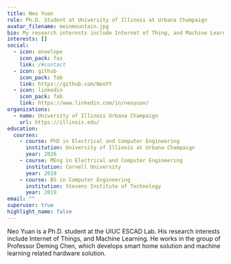 ```yaml
---
title: Neo Yuan
role: Ph.D. Student at University of Illinois at Urbana Champaign
avatar_filename: meinmountain.jpg
bio: My research interests include Internet of Thing, and Machine Learning.
interests: []
social:
  - icon: envelope
    icon_pack: fas
    link: /#contact
  - icon: github
    icon_pack: fab
    link: https://github.com/NeoYY
  - icon: linkedin
    icon_pack: fab
    link: https://www.linkedin.com/in/neoyuan/
organizations:
  - name: University of Illinois Urbana Champaign
    url: https://illinois.edu/
education:
  courses:
    - course: PhD in Electrical and Computer Engineering
      institution: University of Illinois at Urbana Champaign
      year: 2026
    - course: MEng in Electrical and Computer Engineering
      institution: Cornell University
      year: 2019
    - course: BS in Computer Engineering
      institution: Stevens Institute of Technology
      year: 2019
email: ""
superuser: true
highlight_name: false
---
```

Neo Yuan is a Ph.D. student at the UIUC ESCAD Lab. His research interests include Internet of Things, and Machine Learning. He works in the group of Professor Deming Chen, which develops smart home solution and machine learning related hardware solution.